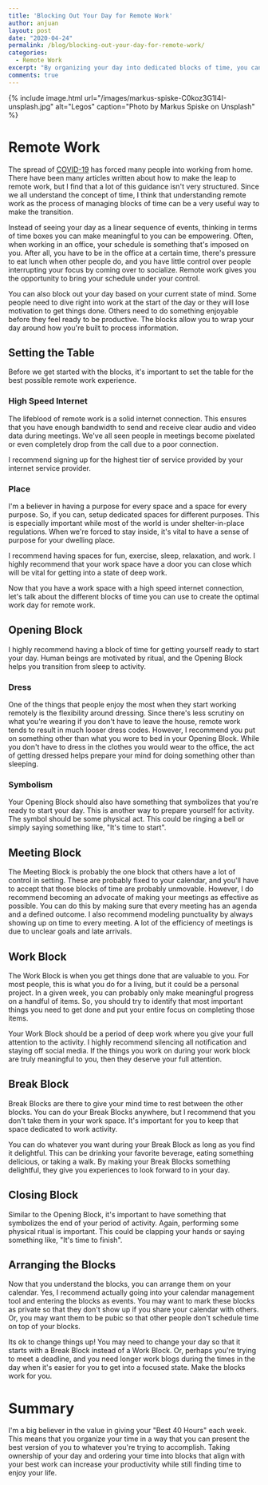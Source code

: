 ```yaml
---
title: 'Blocking Out Your Day for Remote Work'
author: anjuan
layout: post
date: "2020-04-24"
permalink: /blog/blocking-out-your-day-for-remote-work/
categories:
  - Remote Work
excerpt: "By organizing your day into dedicated blocks of time, you can make the most of working remotely."
comments: true
---
```


{% include image.html url="/images/markus-spiske-C0koz3G1I4I-unsplash.jpg" alt="Legos" caption="Photo by Markus Spiske on Unsplash" %}

# Remote Work

The spread of [COVID-19](https://www.cdc.gov/coronavirus/2019-ncov/index.html) has forced many people into working from home. There have been many articles written about how to make the leap to remote work, but I find that a lot of this guidance isn't very structured. Since we all understand the concept of time, I think that understanding remote work as the process of managing blocks of time can be a very useful way to make the transition.

Instead of seeing your day as a linear sequence of events, thinking in terms of time boxes you can make meaningful to you can be empowering. Often, when working in an office, your schedule is something that's imposed on you. After all, you have to be in the office at a certain time, there's pressure to eat lunch when other people do, and you have little control over people interrupting your focus by coming over to socialize. Remote work gives you the opportunity to bring your schedule under your control. 

You can also block out your day based on your current state of mind. Some people need to dive right into work at the start of the day or they will lose motivation to get things done. Others need to do something enjoyable before they feel ready to be productive. The blocks allow you to wrap your day around how you're built to process information.

## Setting the Table

Before we get started with the blocks, it's important to set the table for the best possible remote work experience. 

### High Speed Internet

The lifeblood of remote work is a solid internet connection. This ensures that you have enough bandwidth to send and receive clear audio and video data during meetings. We've all seen people in meetings become pixelated or even completely drop from the call due to a poor connection. 

I recommend signing up for the highest tier of service provided by your internet service provider.

### Place

I'm a believer in having a purpose for every space and a space for every purpose. So, if you can, setup dedicated spaces for different purposes. This is especially important while most of the world is under shelter-in-place regulations. When we're forced to stay inside, it's vital to have a sense of purpose for your dwelling place.

I recommend having spaces for fun, exercise, sleep, relaxation, and work. I highly recommend that your work space have a door you can close which will be vital for getting into a state of deep work.

Now that you have a work space with a high speed internet connection, let's talk about the different blocks of time you can use to create the optimal work day for remote work.

## Opening Block

I highly recommend having a block of time for getting yourself ready to start your day. Human beings are motivated by ritual, and the Opening Block helps you transition from sleep to activity. 

### Dress

One of the things that people enjoy the most when they start working remotely is the flexibility around dressing. Since there's less scrutiny on what you're wearing if you don't have to leave the house, remote work tends to result in much looser dress codes. However, I recommend you put on something other than what you wore to bed in your Opening Block. While you don't have to dress in the clothes you would wear to the office, the act of getting dressed helps prepare your mind for doing something other than sleeping. 

### Symbolism

Your Opening Block should also have something that symbolizes that you're ready to start your day. This is another way to prepare yourself for activity. The symbol should be some physical act. This could be ringing a bell or simply saying something like, "It's time to start".

## Meeting Block

The Meeting Block is probably the one block that others have a lot of control in setting. These are probably fixed to your calendar, and you'll have to accept that those blocks of time are probably unmovable. However, I do recommend becoming an advocate of making your meetings as effective as possible. You can do this by making sure that every meeting has an agenda and a defined outcome. I also recommend modeling punctuality by always showing up on time to every meeting. A lot of the efficiency of meetings is due to unclear goals and late arrivals.

## Work Block

The Work Block is when you get things done that are valuable to you. For most people, this is what you do for a living, but it could be a personal project. In a given week, you can probably only make meaningful progress on a handful of items. So, you should try to identify that most important things you need to get done and put your entire focus on completing those items.

Your Work Block should be a period of deep work where you give your full attention to the activity. I highly recommend silencing all notification and staying off social media. If the things you work on during your work block are truly meaningful to you, then they deserve your full attention.

## Break Block

Break Blocks are there to give your mind time to rest between the other blocks. You can do your Break Blocks anywhere, but I recommend that you don't take them in your work space. It's important for you to keep that space dedicated to work activity.

You can do whatever you want during your Break Block as long as you find it delightful. This can be drinking your favorite beverage, eating something delicious, or taking a walk. By making your Break Blocks something delightful, they give you experiences to look forward to in your day.

## Closing Block

Similar to the Opening Block, it's important to have something that symbolizes the end of your period of activity. Again, performing some physical ritual is important. This could be clapping your hands or saying something like, "It's time to finish".

## Arranging the Blocks

Now that you understand the blocks, you can arrange them on your calendar. Yes, I recommend actually going into your calendar management tool and entering the blocks as events. You may want to mark these blocks as private so that they don't show up if you share your calendar with others. Or, you may want them to be pubic so that other people don't schedule time on top of your blocks.

Its ok to change things up! You may need to change your day so that it starts with a Break Block instead of a Work Block. Or, perhaps you're trying to meet a deadline, and you need longer work blogs during the times in the day when it's easier for you to get into a focused state. Make the blocks work for you.

# Summary

I'm a big believer in the value in giving your "Best 40 Hours" each week. This means that you organize your time in a way that you can present the best version of you to whatever you're trying to accomplish. Taking ownership of your day and ordering your time into blocks that align with your best work can increase your productivity while still finding time to enjoy your life.